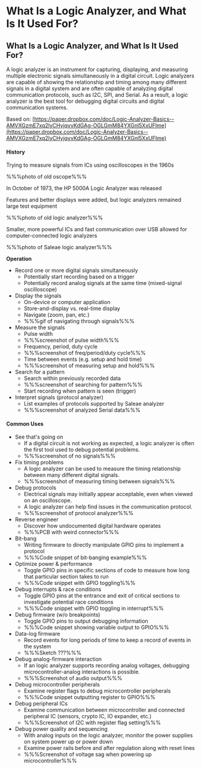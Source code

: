 # What Is a Logic Analyzer, and What Is It Used For?

## What Is a Logic Analyzer, and What Is It Used For?

A logic analyzer is an instrument for capturing, displaying, and measuring multiple electronic signals simultaneously in a digital circuit. Logic analyzers are capable of showing the relationship and timing among many different signals in a digital system and are often capable of analyzing digital communication protocols, such as I2C, SPI, and Serial. As a result, a logic analyzer is the best tool for debugging digital circuits and digital communication systems.

Based on: [https://paper.dropbox.com/doc/Logic-Analyzer-Basics--AMVXGzmE7xq2lyCHyjqyvKdGAg-OGLGmM84YXGnl5XxUFIme](https://paper.dropbox.com/doc/Logic-Analyzer-Basics--AMVXGzmE7xq2lyCHyjqyvKdGAg-OGLGmM84YXGnl5XxUFIme)

#### History

Trying to measure signals from ICs using oscilloscopes in the 1960s

%%%photo of old oscope%%%

In October of 1973, the HP 5000A Logic Analyzer was released

Features and better displays were added, but logic analyzers remained large test equipment

%%%photo of old logic analyzer%%%

Smaller, more powerful ICs and fast communication over USB allowed for computer-connected logic analyzers

%%%photo of Saleae logic analyzer%%%

**Operation**

* Record one or more digital signals simultaneously
  * Potentially start recording based on a trigger
  * Potentially record analog signals at the same time \(mixed-signal oscilloscope\)
* Display the signals
  * On-device or computer application
  * Store-and-display vs. real-time display
  * Navigate \(zoom, pan, etc.\)
  * %%%gif of navigating through signals%%%
* Measure the signals
  * Pulse width
  * %%%screenshot of pulse width%%%
  * Frequency, period, duty cycle
  * %%%screenshot of freq/period/duty cycle%%%
  * Time between events \(e.g. setup and hold time\)
  * %%%screenshot of measuring setup and hold%%%
* Search for a pattern
  * Search within previously recorded data
  * %%%screenshot of searching for pattern%%%
  * Start recording when pattern is seen \(trigger\)
* Interpret signals \(protocol analyzer\)
  * List examples of protocols supported by Saleae analyzer
  * %%%screenshot of analyzed Serial data%%%

#### Common Uses

* See that's going on
  * If a digital circuit is not working as expected, a logic analyzer is often the first tool used to debug potential problems. 
  * %%%screenshot of no signals%%%
* Fix timing problems
  * A logic analyzer can be used to measure the timing relationship between many different digital signals.
  * %%%screenshot of measuring timing between signals%%%
* Debug protocols
  * Electrical signals may initially appear acceptable, even when viewed on an oscilloscope.
  * A logic analyzer can help find issues in the communication protocol.
  * %%%screenshot of protocol analyzer%%%
* Reverse engineer
  * Discover how undocumented digital hardware operates
  * %%%PCB with weird connector%%%
* Bit-bang
  * Writing firmware to directly manipulate GPIO pins to implement a protocol
  * %%%Code snippet of bit-banging example%%%
* Optimize power & performance
  * Toggle GPIO pins in specific sections of code to measure how long that particular section takes to run
  * %%%Code snippet with GPIO toggling%%%
* Debug interrupts & race conditions
  * Toggle GPIO pins at the entrance and exit of critical sections to investigate potential race conditions
  * %%%Code snippet with GPIO toggling in interrupt%%%
* Debug firmware \(w/o breakpoints\)
  * Toggle GPIO pins to output debugging information
  * %%%Code snippet showing variable output to GPIO%%%
* Data-log firmware
  * Record events for long periods of time to keep a record of events in the system
  * %%%Sketch ???%%%
* Debug analog-firmware interaction
  * If an logic analyzer supports recording analog voltages, debugging microcontroller-analog interactions is possible.
  * %%%Screenshot of audio output%%%
* Debug microcontroller peripherals
  * Examine register flags to debug microcontroller peripherals
  * %%%Code snippet outputting register to GPIO%%%
* Debug peripheral ICs
  * Examine communication between microcontroller and connected peripheral IC \(sensors, crypto IC, IO expander, etc.\)
  * %%%Screenshot of I2C with register flag setting%%%
* Debug power quality and sequencing
  * With analog inputs on the logic analyzer, monitor the power supplies on system power up or power down
  * Examine power rails before and after regulation along with reset lines
  * %%%Screenshot of voltage sag when powering up microcontroller%%%



